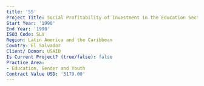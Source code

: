 ```yaml
---
title: '55'
Project Title: Social Profitability of Investment in the Education Sector
Start Year: '1990'
End Year: '1990'
ISO3 Code: SLV
Region: Latin America and the Caribbean
Country: El Salvador
Client/ Donor: USAID
Is Current Project? (true/false): false
Practice Area:
- Education, Gender and Youth
Contract Value USD: '5179.00'
---
```


